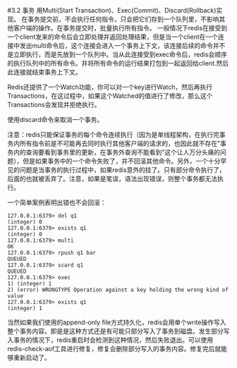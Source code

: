 #3.2	事务
用Multi(Start Transaction)、Exec(Commit)、Discard(Rollback)实现。 在事务提交前，不会执行任何指令，只会把它们存到一个队列里，不影响其他客户端的操作。在事务提交时，批量执行所有指令。
一般情况下redis在接受到一个client发来的命令后会立即处理并返回处理结果，但是当一个client在一个连接中发出multi命令后，这个连接会进入一个事务上下文，该连接后续的命令并不是立即执行，而是先放到一个队列中。当从此连接受到exec命令后，redis会顺序的执行队列中的所有命令。并将所有命令的运行结果打包到一起返回给client.然后此连接就结束事务上下文。

Redis还提供了一个Watch功能，你可以对一个key进行Watch，然后再执行Transactions，在这过程中，如果这个Watched的值进行了修改，那么这个Transactions会发现并拒绝执行。

使用discard命令来取消一个事务。

注意：redis只能保证事务的每个命令连续执行（因为是单线程架构，在执行完事务内所有指令前是不可能再去同时执行其他客户端的请求的，也因此就不存在"事务内的查询要看到事务里的更新，在事务外查询不能看到"这个让人万分头痛的问题），但是如果事务中的一个命令失败了，并不回滚其他命令。另外，一个十分罕见的问题是当事务的执行过程中，如果redis意外的挂了。只有部分命令执行了，后面的也就被丢弃了。注意，如果是笔误，语法出现错误，则整个事务都无法执行。

一个简单案例表明出错也不会回滚：

	127.0.0.1:6379> del q1
	(integer) 0
	127.0.0.1:6379> exists q1
	(integer) 0
	127.0.0.1:6379> multi
	OK
	127.0.0.1:6379> rpush q1 bar
	QUEUED
	127.0.0.1:6379> scard q1
	QUEUED
	127.0.0.1:6379> exec
	1) (integer) 1
	2) (error) WRONGTYPE Operation against a key holding the wrong kind of value
	127.0.0.1:6379> exists q1
	(integer) 1


当然如果我们使用的append-only file方式持久化，redis会用单个write操作写入整个事务内容。即是是这种方式还是有可能只部分写入了事务到磁盘。发生部分写入事务的情况下，redis重启时会检测到这种情况，然后失败退出。可以使用redis-check-aof工具进行修复，修复会删除部分写入的事务内容。修复完后就能够重新启动了。
